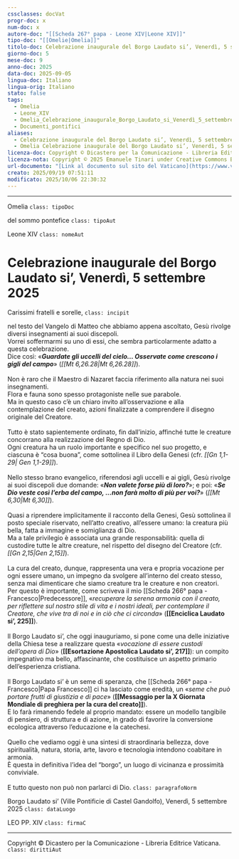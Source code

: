 ```yaml
---
cssclasses: docVat
progr-doc: x
num-doc: x
autore-doc: "[[Scheda 267° papa - Leone XIV|Leone XIV]]"
tipo-doc: "[[Omelie|Omelia]]"
titolo-doc: Celebrazione inaugurale del Borgo Laudato si’, Venerdì, 5 settembre 2025
giorno-doc: 5
mese-doc: 9
anno-doc: 2025
data-doc: 2025-09-05
lingua-doc: Italiano
lingua-orig: Italiano
stato: false
tags:
  - Omelia
  - Leone_XIV
  - Omelia_Celebrazione_inaugurale_Borgo_Laudato_si_Venerdì_5_settembre_2025
  - Documenti_pontifici
aliases:
  - Celebrazione inaugurale del Borgo Laudato si’, Venerdì, 5 settembre 2025
  - Omelia Celebrazione inaugurale del Borgo Laudato si’, Venerdì, 5 settembre 2025
licenza-doc: Copyright © Dicastero per la Comunicazione - Libreria Editrice Vaticana
licenza-nota: Copyright © 2025 Emanuele Tinari under Creative Commons BY-NC-SA 4.0 https://creativecommons.org/licenses/by-nc-sa/4.0/
url-documento: "[Link al documento sul sito del Vaticano](https://www.vatican.va/content/leo-xiv/it/homilies/2025/documents/20250905-inaugurazione-borgo-laudatosi.html)"
creato: 2025/09/19 07:51:11
modificato: 2025/10/06 22:30:32
---
```



***


Omelia `class: tipoDoc`


del sommo pontefice `class: tipoAut`


Leone XIV `class: nomeAut`


# Celebrazione inaugurale del Borgo Laudato si’, Venerdì, 5 settembre 2025


Carissimi fratelli e sorelle, `class: incipit`


nel testo del Vangelo di Matteo che abbiamo appena ascoltato, Gesù rivolge diversi insegnamenti ai suoi discepoli.<br>Vorrei soffermarmi su uno di essi, che sembra particolarmente adatto a questa celebrazione.<br>Dice così: «***Guardate gli uccelli del cielo... Osservate come crescono i gigli del campo***» (*<span class="BibleRef">[[Mt 6,26.28|Mt 6,26.28]]</span>*).<br><br>Non è raro che il Maestro di Nazaret faccia riferimento alla natura nei suoi insegnamenti.<br>Flora e fauna sono spesso protagoniste nelle sue parabole.<br>Ma in questo caso c’è un chiaro invito all’osservazione e alla contemplazione del creato, azioni finalizzate a comprendere il disegno originale del Creatore.<br><br>Tutto è stato sapientemente ordinato, fin dall’inizio, affinché tutte le creature concorrano alla realizzazione del Regno di Dio.<br>Ogni creatura ha un ruolo importante e specifico nel suo progetto, e ciascuna è “cosa buona”, come sottolinea il Libro della Genesi (cfr. *<span class="BibleRef">[[Gn 1,1-29| Gen 1,1-29]]</span>*).<br><br>Nello stesso brano evangelico, riferendosi agli uccelli e ai gigli, Gesù rivolge ai suoi discepoli due domande: «***Non valete forse più di loro?***»; e poi: «***Se Dio veste così l’erba del campo, ...non farà molto di più per voi?***» (*<span class="BibleRef">[[Mt 6,30|Mt 6,30]]</span>*).<br><br>Quasi a riprendere implicitamente il racconto della Genesi, Gesù sottolinea il posto speciale riservato, nell’atto creativo, all’essere umano: la creatura più bella, fatta a immagine e somiglianza di Dio.<br>Ma a tale privilegio è associata una grande responsabilità: quella di custodire tutte le altre creature, nel rispetto del disegno del Creatore (cfr. *<span class="BibleRef">[[Gn 2,15|Gen 2,15]]</span>*).<br><br>La cura del creato, dunque, rappresenta una vera e propria vocazione per ogni essere umano, un impegno da svolgere all’interno del creato stesso, senza mai dimenticare che siamo creature tra le creature e non creatori.<br>Per questo è importante, come scriveva il mio [[Scheda 266° papa - Francesco|Predecessore]], «*recuperare la serena armonia con il creato, per riflettere sul nostro stile di vita e i nostri ideali, per contemplare il Creatore, che vive tra di noi e in ciò che ci circonda*» (**[[Enciclica Laudato si’, 225]]**).<br><br>Il Borgo Laudato si’, che oggi inauguriamo, si pone come una delle iniziative della Chiesa tese a realizzare questa «*vocazione di essere custodi dell’opera di Dio*» (**[[Esortazione Apostolica Laudato si’, 217]]**): un compito impegnativo ma bello, affascinante, che costituisce un aspetto primario dell’esperienza cristiana.<br><br>Il Borgo Laudato si’ è un seme di speranza, che [[Scheda 266° papa - Francesco|Papa Francesco]] ci ha lasciato come eredità, un «*seme che può portare frutti di giustizia e di pace*» (**[[Messaggio per la X Giornata Mondiale di preghiera per la cura del creato]]**).<br>E lo farà rimanendo fedele al proprio mandato: essere un modello tangibile di pensiero, di struttura e di azione, in grado di favorire la conversione ecologica attraverso l’educazione e la catechesi.<br><br>Quello che vediamo oggi è una sintesi di straordinaria bellezza, dove spiritualità, natura, storia, arte, lavoro e tecnologia intendono coabitare in armonia.<br>È questa in definitiva l’idea del “borgo”, un luogo di vicinanza e prossimità conviviale.<br><br>E tutto questo non può non parlarci di Dio. `class: paragrafoNorm`


Borgo Laudato si’ (Ville Pontificie di Castel Gandolfo), Venerdì, 5 settembre 2025 `class: dataLuogo`


LEO PP. XIV `class: firmaC`


***


Copyright © Dicastero per la Comunicazione - Libreria Editrice Vaticana. `class: dirittiAut`


